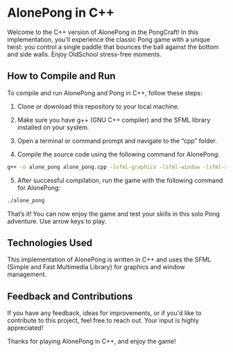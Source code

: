 # AlonePong in C++

Welcome to the C++ version of AlonePong in the PongCraft! In this implementation, you'll experience the classic Pong game with a unique twist: you control a single paddle that bounces the ball against the bottom and side walls. Enjoy OldSchool stress-free moments.

## How to Compile and Run

To compile and run AlonePong and Pong in C++, follow these steps:

1. Clone or download this repository to your local machine.
2. Make sure you have g++ (GNU C++ compiler) and the SFML library installed on your system.
3. Open a terminal or command prompt and navigate to the “cpp” folder.

4. Compile the source code using the following command for AlonePong:

```bash
g++ -o alone_pong alone_pong.cpp -lsfml-graphics -lsfml-window -lsfml-system
```

5. After successful compilation, run the game with the following command for AlonePong:

```bash
./alone_pong
```

That’s it! You can now enjoy the game and test your skills in this solo Pong adventure. Use arrow keys to play.



## Technologies Used

This implementation of AlonePong is written in C++ and uses the SFML (Simple and Fast Multimedia Library) for graphics and window management.

## Feedback and Contributions

If you have any feedback, ideas for improvements, or if you'd like to contribute to this project, feel free to reach out. Your input is highly appreciated!

Thanks for playing AlonePong in C++, and enjoy the game!
